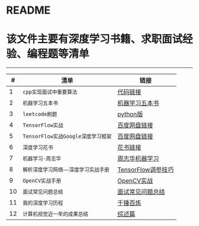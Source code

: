 README
===========================
# 该文件主要有深度学习书籍、求职面试经验、编程题等清单

****

|#|清单|链接|
|---|----|-----|
|1|`cpp实现面试中重要算法`|[代码链接](https://github.com/computervisionlearner/CppCode)|
|2|`机器学习五本书`|[机器学习五本书](https://pan.baidu.com/s/1tT_pX4pPF7N8edlkwsY-Jw)|
|3|`leetcode刷题`|[python版](https://github.com/computervisionlearner/leetcode)|
|4|`TensorFlow实战`|[百度网盘链接](https://pan.baidu.com/s/1l6IsLWcUmk4osJw7MD2zbg)|
|5|`TensorFlow实战Google深度学习框架`|[百度网盘链接](https://pan.baidu.com/s/1WaNF4ynZ9FgwBSZwHImnFA)|
|6|`深度学习花书`|[花书链接](https://github.com/computervisionlearner/DeepLearning/blob/master/books/深度学习.Yoshua%20Bengio%2BIan%20GoodFellow.pdf)|
|7|`机器学习-周志华`|[周志华机器学习](https://github.com/computervisionlearner/DeepLearning/blob/master/books/机器学习周志华.pdf)|
|8|`解析深度学习网络——深度学习实战手册`|[TensorFlow调参技巧](https://github.com/computervisionlearner/DeepLearning/blob/master/books/解析卷积神经网络--深度学习实践手册.pdf)|
|9|`OpenCV实战手册`|[OpenCV实战](https://github.com/computervisionlearner/Start_DeepLearning/blob/master/OpenCV官方教程中文版%EF%BC%88For%20Python%EF%BC%89.pdf)|
|10|`面试常见问题总结`|[面试常见问题总结](https://github.com/computervisionlearner/Start_DeepLearning/blob/master/面试题总结.md)|
|11|`我的深度学习历程`|[千锤百炼](https://github.com/computervisionlearner/Start_DeepLearning/blob/master/我的深度学习之路.pdf)|
|12|`计算机视觉近一年的成果总结`|[综述篇](https://github.com/computervisionlearner/Start_DeepLearning/blob/master/AYearofComputerVisionPDF.pdf)|
